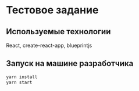 # Тестовое задание

## Используемые технологии

React, create-react-app, blueprintjs

## Запуск на машине разработчика

```javascript
yarn install
yarn start
```



